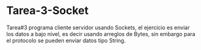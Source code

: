 # Tarea-3-Socket
Tarea#3 programa cliente servidor usando Sockets, el ejercicio es enviar los datos a bajo nivel, es decir usando arreglos de Bytes, sin embargo para el protocolo se pueden enviar datos tipo String.
